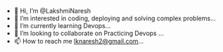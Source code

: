 - 👋 Hi, I’m @LakshmiNaresh
- 👀 I’m interested in coding, deploying and solving complex problems...
- 🌱 I’m currently learning Devops...
- 💞️ I’m looking to collaborate on Practicing Devops  ...
- 📫 How to reach me lknaresh2@gmail.com...

<!---
lknaresh2/lknaresh2 is a ✨ special ✨ repository because its `README.md` (this file) appears on your GitHub profile.
You can click the Preview link to take a look at your changes.
--->

